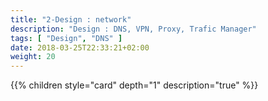 ```yaml
---
title: "2-Design : network"
description: "Design : DNS, VPN, Proxy, Trafic Manager"
tags: [ "Design", "DNS" ]
date: 2018-03-25T22:33:21+02:00
weight: 20
---
```

{{% children style="card" depth="1"  description="true" %}}
